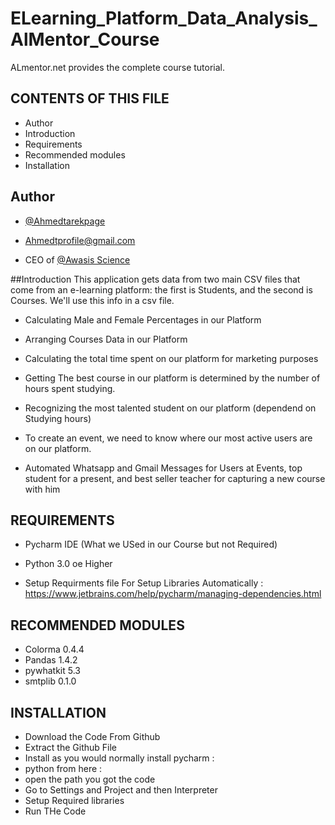 
# ELearning_Platform_Data_Analysis_AlMentor_Course
ALmentor.net provides the complete course tutorial.


CONTENTS OF THIS FILE
---------------------
 * Author
 * Introduction
 * Requirements
 * Recommended modules
 * Installation

## Author

- [@Ahmedtarekpage](https://github.com/Ahmedtarekpage)

- Ahmedtprofile@gmail.com 

- CEO of [@Awasis Science](https://www.awasisscience.com)




##Introduction
This application gets data from two main CSV files that come from an e-learning platform: the first is Students, and the second is Courses.
We'll use this info in a csv file.

 
 * Calculating Male and Female Percentages in our Platform

 * Arranging Courses Data in our Platform
 
 * Calculating the total time spent on our platform for marketing purposes

 * Getting The best course in our platform is determined by the number of hours spent studying.
 
 * Recognizing the most talented student on our platform (dependend on Studying hours)

 * To create an event, we need to know where our most active users are on our platform.

 * Automated Whatsapp and Gmail Messages for Users at Events, top student for a present, and best seller teacher for capturing a new course with him

REQUIREMENTS
------------

 * Pycharm IDE (What we USed in our Course but not Required)

 * Python 3.0 oe Higher
 
 * Setup Requirments file For Setup Libraries Automatically : https://www.jetbrains.com/help/pycharm/managing-dependencies.html

RECOMMENDED MODULES
-------------------

 * Colorma 0.4.4
 * Pandas 1.4.2
 * pywhatkit 5.3
 * smtplib 0.1.0 

INSTALLATION
------------
 
 * Download the Code From Github
 * Extract the Github File
 * Install as you would normally install pycharm : 
 * python from here : 
 * open the path you got the code
 * Go to Settings and Project and then Interpreter
 * Setup Required libraries 
 * Run THe Code

 


   
